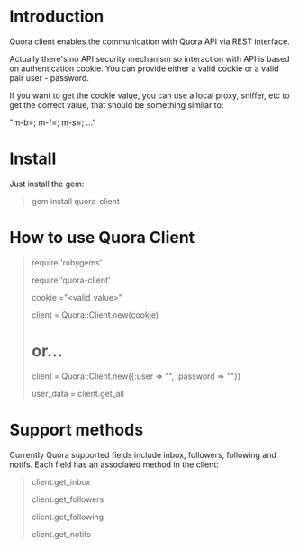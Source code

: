 
# Introduction

Quora client enables the communication with Quora API via REST
interface.

Actually there's no API security mechanism so interaction with API is based on authentication cookie.
You can provide either a valid cookie or a valid pair user - password.

If you want to get the cookie value, you can use a local proxy, sniffer, etc to get the correct value, that
should be something similar to: 

  "m-b=<m-b-value>; m-f=<m-f-value>; m-s=<m-s-value>; ..."

# Install

Just install the gem:

> gem install quora-client

# How to use Quora Client

> require 'rubygems'
>
> require 'quora-client'
>
> cookie ="<valid_value>"
>
> client = Quora::Client.new(cookie)
>
> # or...
>
> client = Quora::Client.new({:user => "<user>", :password => "<password>"})
>
> user_data = client.get_all

# Support methods

Currently Quora supported fields include inbox, followers, following and notifs. Each field has an associated method in the client:

> client.get_inbox
>
> client.get_followers
>
> client.get_following
>
> client.get_notifs
>

